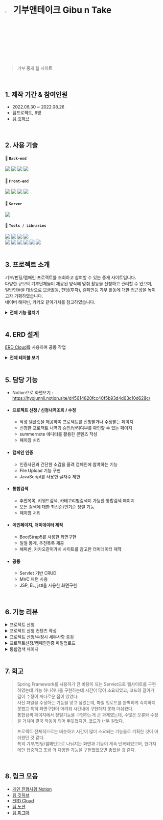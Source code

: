 # <img src="https://user-images.githubusercontent.com/96437859/203319416-bc8b7035-73be-492c-9286-974a1ba70bcf.png" width="4%" height="4%"> 기부앤테이크 Gibu n Take
> 기부 중개 웹 사이트

<br>

## 1. 제작 기간 & 참여인원
- 2022.06.30 ~ 2022.08.26
- 팀프로젝트, 6명
- [팀 깃허브](https://github.com/hyojunnii/GibuAndTake) <br>

<br>

## 2. 사용 기술
#### :pushpin: `Back-end`
<div> 
  <img src="https://img.shields.io/badge/java 11-eeeeee?style=for-the-badge&logo=&logoColor=white">
  <img src="https://img.shields.io/badge/servlet-eeeeee?style=for-the-badge&logo=&logoColor=white">
  <img src="https://img.shields.io/badge/oracle XE 21c-eeeeee?style=for-the-badge&logo=&logoColor=white">
  <img src="https://img.shields.io/badge/jsp-eeeeee?style=for-the-badge&logo=&logoColor=white">
</div>

#### :pushpin: `Front-end`
<div>
  <img src="https://img.shields.io/badge/html5-eeeeee?style=for-the-badge&logo=&logoColor=white"> 
  <img src="https://img.shields.io/badge/css3-eeeeee?style=for-the-badge&logo=&logoColor=white"> 
  <img src="https://img.shields.io/badge/javascript-eeeeee?style=for-the-badge&logo=&logoColor=black"> 
  <img src="https://img.shields.io/badge/jquery 3.6-eeeeee?style=for-the-badge&logo=&logoColor=white">
</div>

#### :pushpin: `Server`
<div>
   <img src="https://img.shields.io/badge/apache tomcat 9.0-eeeeee?style=for-the-badge&logo=&logoColor=white">
</div>

#### :pushpin: `Tools / Libraries`
<div>
  <img src="https://img.shields.io/badge/eclipse 4.23-eeeeee?style=for-the-badge&logo=&logoColor=white">
  <img src="https://img.shields.io/badge/VSCode 1.70.2-eeeeee?style=for-the-badge&logo=&logoColor=white">
  <img src="https://img.shields.io/badge/SqlDeveloper 21.4.3-eeeeee?style=for-the-badge&logo=&logoColor=white">
  <img src="https://img.shields.io/badge/SourceTree 3.4.8-eeeeee?style=for-the-badge&logo=&logoColor=white">
  <br>
  <img src="https://img.shields.io/badge/github-eeeeee?style=for-the-badge&logo=&logoColor=white">
  <img src="https://img.shields.io/badge/git-eeeeee?style=for-the-badge&logo=&logoColor=white">
  <img src="https://img.shields.io/badge/ERDCloud-eeeeee?style=for-the-badge&logo=&logoColor=white">
  <img src="https://img.shields.io/badge/Figma-eeeeee?style=for-the-badge&logo=&logoColor=white">
  <img src="https://img.shields.io/badge/bootstrap 5-eeeeee?style=for-the-badge&logo=&logoColor=white">
  <img src="https://img.shields.io/badge/el jstl-eeeeee?style=for-the-badge&logo=&logoColor=white">
</div>

<br>

## 3. 프로젝트 소개
기부/펀딩/캠페인 프로젝트를 조회하고 참여할 수 있는 중개 사이트입니다. <br>
다양한 규모의 기부단체들이 제공된 양식에 맞춰 활동을 신청하고 관리할 수 있으며, <br>
일반인들을 대상으로 모금활동, 펀딩(투자), 캠페인등 기부 활동에 대한 접근성을 높이고자 기획하였습니다. <br>
네이버 해피빈, 카카오 같이가치를 참고하였습니다.

<details>
<summary><b>전체 기능 펼치기</b></summary>
<div markdown="1">

### 4.1. 팀원별 기능
  
- **김우인(조장)** - 로그인, 회원가입, ID찾기, PWD찾기, 회원정보수정
- **권효정(형상관리)** - 프로젝트 신청, 수정, 캠페인 인증, 통합검색, 메인페이지, 더미데이터
- **조아연(DB관리)** - 명세서/영수증 조회, 출력, 홈페이지소개
- **곽우진** - 결제, 후기, 스토리(프로젝트현황), 헤더푸터
- **박준혁** - 프로젝트 조회, 프로젝트 참여, 댓글
- **박찬수** - 공지사항, FAQ/문의게시판, 일정관리

### 4.2. 기능 상세

- **일반회원/기업**
  - 회원가입/탈퇴
  - 로그인/로그아웃
  - 아이디/비밀번호찾기
  - 기부명세서 관리
  - 기부영수증 관리

- **프로젝트**
  - 프로젝트 신청
  - 프로젝트 수정
  - 프로젝트 조회
  - 결제
  - 캠페인 인증
  - 후기
  - 댓글
  
- **게시판**
  - 공지사항
  - FAQ
  - 문의
  
- **홈페이지**
  - 통합검색
  - 스토리 (프로젝트 현황)
  - 소개페이지
  - 메인페이지
  
</div>
</details>

<br>

## 4. ERD 설계
[ERD Cloud](https://www.erdcloud.com/d/MD3avQAnxDDqXMq2D)를 사용하여 공동 작업
<details>
<summary><b>전체 테이블 보기</b></summary>

![기부앤테이크](https://user-images.githubusercontent.com/96437859/203082016-5668bb7c-fda4-4d78-8d52-49ce1a049a4f.png)

</details>

<br>

## 5. 담당 기능 

- Notion으로 화면보기 : <https://hyojunnii.notion.site/d45614820fcc40f5b93d4d63c10d628c/>

- #### 프로젝트 신청 / 신청내역조회 / 수정
  - 작성 템플릿을 제공하여 프로젝트를 신청받거나 수정받는 페이지
  - 신청한 프로잭트 내역과 승인/반려여부를 확인할 수 있는 페이지
  - summernote 에디터를 활용한 콘텐츠 작성
  - 페이징 처리
- #### 캠페인 인증
  - 인증사진과 간단한 소감을 올려 캠페인에 참여하는 기능
  - File Upload 기능 구현
  - JavaScript를 사용한 글자수 제한
- #### 통합검색
  - 추천목록, 키워드검색, 카테고리별검색이 가능한 통합검색 페이지
  - 모든 검색에 대한 최신순/인기순 정렬 기능
  - 페이징 처리
- #### 메인페이지, 더미데이터 제작
  - BootStrap5를 사용한 화면구현
  - 일일 통계, 추천목록 제공
  - 해피빈, 카카오같이가치 사이트를 참고한 더미데이터 제작
- #### 공통
  - Servlet 기반 CRUD
  - MVC 패턴 사용
  - JSP, EL, jstl을 사용한 화면구현

<br>  

## 6. 기능 리뷰
<details>
<summary>프로젝트 신청</summary>
- 기부/펀딩/캠페인이 등록테이블을 중심으로 각각 세부사항이 여러개로 나뉘어 있었으며, 최대 4개의 테이블에 데이터를 나누어 넣어줬어야 했다.<br>
- if문으로 돌아가면서 데이터를 삽입했고, 중간에 삽입이 안될시 전체 롤백되는 코드로 작성하였다.
</details>
<details>
<summary>프로젝트 신청 컨텐츠 작성</summary>
- 기존 textarea를 사용하다 화면이 아쉽다는 생각이 들었고, 팀원분이 summernote 에디터를 추천해주어 사용하게 되었다. <br>
- 사용방법을 익히는데 시간이 다소 소요되었다.
</details>
<details>
<summary>프로젝트 신청/수정시 세부사항 증감</summary>
- 기부/펀딩에서 세부지출사항목록과 리워드목록을 입력받아야 했고 추가하거나 삭제한 칸을 모두 DB에 적용해야 했다. <br>
- 칸 추가/삭제는 JavaScript 테이블 셀추가로 구현하였으며 string 배열로 각각 저장하여 반복문으로 삽입하였다. <br>
- 프로젝트 수정도 목록을 DB에서 배열로 받아와 jstl 반복문으로 화면에 출력하였다.
</details>
<details>
<summary>프로젝트신청/캠페인인증 파일업로드</summary>
- form의 multipartdata방식으로 받아와 currenttimemills와 randomUUID를 사용하여 새로운 이름을 생성하고 <br>
  stream을 사용하여 바뀐 파일 명으로 서버에 저장하고 DB에 이름을 업로드해주었다.
</details>
<details>
<summary>통합검색 페이지</summary>
- 추천목록/키워드검색/주제별검색 별로 화면을 다르게 나타내기 위해 EL표현식을 사용하였다. <br>
- PageVo를 만들고 SQL ROWNUM과 서브쿼리를 사용하여 페이징 처리를 구현하였다. <br>
- 기능별로 DAO단에서 정렬을 따로 구현하였다..
</details>

<br>

## 7. 회고
> Spring Framework를 사용하기 전 바탕이 되는 Servlet으로 웹사이트를 구현하였는데 기능 하나하나를 구현하는데 시간이 많이 소요되었고, 코드의 길이가 길어 수정이 까다로운 점이 있었다. <br>
> 사진 파일을 수정하는 기능을 넣고 싶었는데, 파일 업로드를 완벽하게 숙지하지 못했고 특히 화면구현이 어려워 시간내에 구현하지 못해 아쉬웠다. <br>
> 통합검색 페이지에서 정렬기능을 구현하는게 큰 과제였는데, 수많은 오류와 수정을 거치며 결국 작동이 되어 뿌듯했지만, 코드가 너무 길었다.<br>

> 프로젝트 전체적으로는 비슷하고 시간이 많이 소요되는 기능들로 기획한 것이 아쉬웠던 것 같다. <br>
> 특히 기부/펀딩/캠페인으로 나눠지는 화면과 기능이 계속 반복되었으며, 한가지에만 집중하고 조금 더 다양한 기능을 구현했었으면 좋았을 것 같다.

<br>

## 8. 링크 모음
- [개인 진행사항 Notion](https://hyojunnii.notion.site/d45614820fcc40f5b93d4d63c10d628c) <br>
- [팀 깃허브](https://github.com/hyojunnii/GibunTake) <br>
- [ERD Cloud](https://www.erdcloud.com/d/MD3avQAnxDDqXMq2D) <br>
- [팀 노션](https://www.notion.so/KH-4-46c42e462fe74c1abfe1acb507359903) <br>
- [팀 피그마](https://www.figma.com/file/BjvrCMClye5Cgx58PvTPwF/%ED%99%94%EB%A9%B4%EC%84%A4%EA%B3%84?t=dFgdYHRAEsNBZb71-0)
